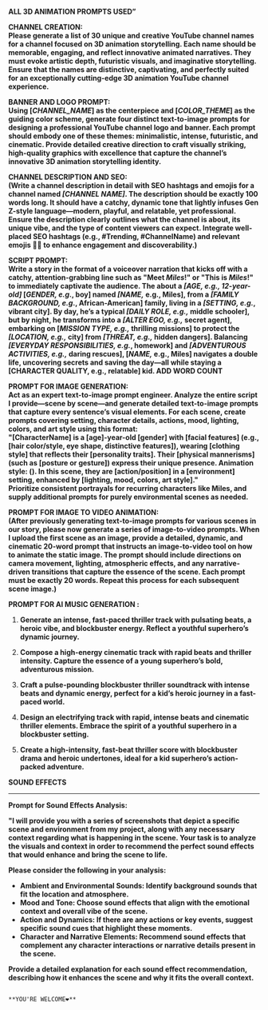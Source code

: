 **ALL 3D ANIMATION PROMPTS USED”**

**CHANNEL CREATION:**  
**Please generate a list of 30 unique and creative YouTube channel names for a channel focused on 3D animation storytelling. Each name should be memorable, engaging, and reflect innovative animated narratives. They must evoke artistic depth, futuristic visuals, and imaginative storytelling. Ensure that the names are distinctive, captivating, and perfectly suited for an exceptionally cutting-edge 3D animation YouTube channel experience.**

**BANNER AND LOGO PROMPT:**  
**Using \[*CHANNEL\_NAME*\] as the centerpiece and \[*COLOR\_THEME*\] as the guiding color scheme, generate four distinct text-to-image prompts for designing a professional YouTube channel logo and banner. Each prompt should embody one of these themes: minimalistic, intense, futuristic, and cinematic. Provide detailed creative direction to craft visually striking, high-quality graphics with excellence that capture the channel’s innovative 3D animation storytelling identity.**

**CHANNEL DESCRIPTION AND SEO:**  
**(Write a channel description in detail with SEO hashtags and emojis for a channel named *\[CHANNEL NAME\]*. The description should be exactly 100 words long. It should have a catchy, dynamic tone that lightly infuses Gen Z-style language—modern, playful, and relatable, yet professional. Ensure the description clearly outlines what the channel is about, its unique vibe, and the type of content viewers can expect. Integrate well-placed SEO hashtags (e.g., \#Trending, \#ChannelName) and relevant emojis 🎉🔥 to enhance engagement and discoverability.)**

**SCRIPT PROMPT:**  
**Write a story in the format of a voiceover narration that kicks off with a catchy, attention-grabbing line such as "Meet *Miles*\!" or "This is *Miles*\!" to immediately captivate the audience. The about a *\[AGE, e.g., 12-year-old\]* \[*GENDER, e.g*., boy\] named *\[NAME,* e.g., Miles\], from a *\[FAMILY BACKGROUND, e.g*., African-American\] family, living in a *\[SETTING, e.g.*, vibrant city\]. By day, he’s a typical *\[DAILY ROLE, e.g.,* middle schooler\], but by night, he transforms into a *\[ALTER EGO, e.g.,* secret agent\], embarking on \[*MISSION TYPE, e.g.,* thrilling missions\] to protect the *\[LOCATION, e.g.,* city\] from *\[THREAT, e.g.,* hidden dangers\]. Balancing *\[EVERYDAY RESPONSIBILITIES, e.g.*, homework\] and *\[ADVENTUROUS ACTIVITIES, e.g.,* daring rescues\], \[*NAME,* e.g., Miles\] navigates a double life, uncovering secrets and saving the day—all while staying a \[CHARACTER QUALITY, e.g., relatable\] kid. ADD WORD COUNT**

**PROMPT FOR IMAGE GENERATION:**  
 **Act as an expert text-to-image prompt engineer. Analyze the entire script I provide—scene by scene—and generate detailed text-to-image prompts that capture every sentence’s visual elements. For each scene, create prompts covering setting, character details, actions, mood, lighting, colors, and art style using this format:**  
**"\[CharacterName\] is a \[age\]-year-old \[gender\] with \[facial features\] (e.g., \[hair color/style, eye shape, distinctive features\]), wearing \[clothing style\] that reflects their \[personality traits\]. Their \[physical mannerisms\] (such as \[posture or gesture\]) express their unique presence. Animation style: (). In this scene, they are \[action/position\] in a \[environment\] setting, enhanced by \[lighting, mood, colors, art style\]."**    
**Prioritize consistent portrayals for recurring characters like Miles, and supply additional prompts for purely environmental scenes as needed.**  
   

**PROMPT FOR IMAGE TO VIDEO ANIMATION:**  
**(After previously generating text-to-image prompts for various scenes in our story, please now generate a series of image-to-video prompts. When I upload the first scene as an image, provide a detailed, dynamic, and cinematic 20-word prompt that instructs an image-to-video tool on how to animate the static image. The prompt should include directions on camera movement, lighting, atmospheric effects, and any narrative-driven transitions that capture the essence of the scene. Each prompt must be exactly 20 words. Repeat this process for each subsequent scene image.)**

**PROMPT FOR AI MUSIC GENERATION :**

1. **Generate an intense, fast-paced thriller track with pulsating beats, a heroic vibe, and blockbuster energy. Reflect a youthful superhero’s dynamic journey.**

2. **Compose a high-energy cinematic track with rapid beats and thriller intensity. Capture the essence of a young superhero’s bold, adventurous mission.**

3. **Craft a pulse-pounding blockbuster thriller soundtrack with intense beats and dynamic energy, perfect for a kid’s heroic journey in a fast-paced world.**

4. **Design an electrifying track with rapid, intense beats and cinematic thriller elements. Embrace the spirit of a youthful superhero in a blockbuster setting.**

5. **Create a high-intensity, fast-beat thriller score with blockbuster drama and heroic undertones, ideal for a kid superhero’s action-packed adventure.**

**SOUND EFFECTS** 

---

**Prompt for Sound Effects Analysis:**

**"I will provide you with a series of screenshots that depict a specific scene and environment from my project, along with any necessary context regarding what is happening in the scene. Your task is to analyze the visuals and context in order to recommend the perfect sound effects that would enhance and bring the scene to life.**

**Please consider the following in your analysis:**

* **Ambient and Environmental Sounds: Identify background sounds that fit the location and atmosphere.**  
* **Mood and Tone: Choose sound effects that align with the emotional context and overall vibe of the scene.**  
* **Action and Dynamics: If there are any actions or key events, suggest specific sound cues that highlight these moments.**  
* **Character and Narrative Elements: Recommend sound effects that complement any character interactions or narrative details present in the scene.**

**Provide a detailed explanation for each sound effect recommendation, describing how it enhances the scene and why it fits the overall context.**

                                                                                                                                 
                                                                                                                  **YOU'RE WELCOME❤️**